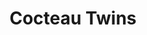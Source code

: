---
title: "Cocteau Twins"
summary: "Scottish post-punk/ethereal/dream pop band formed in 1981 in Grangemouth, Falkirk and disbanded in 1997."
image: "cocteau-twins.jpg"
---